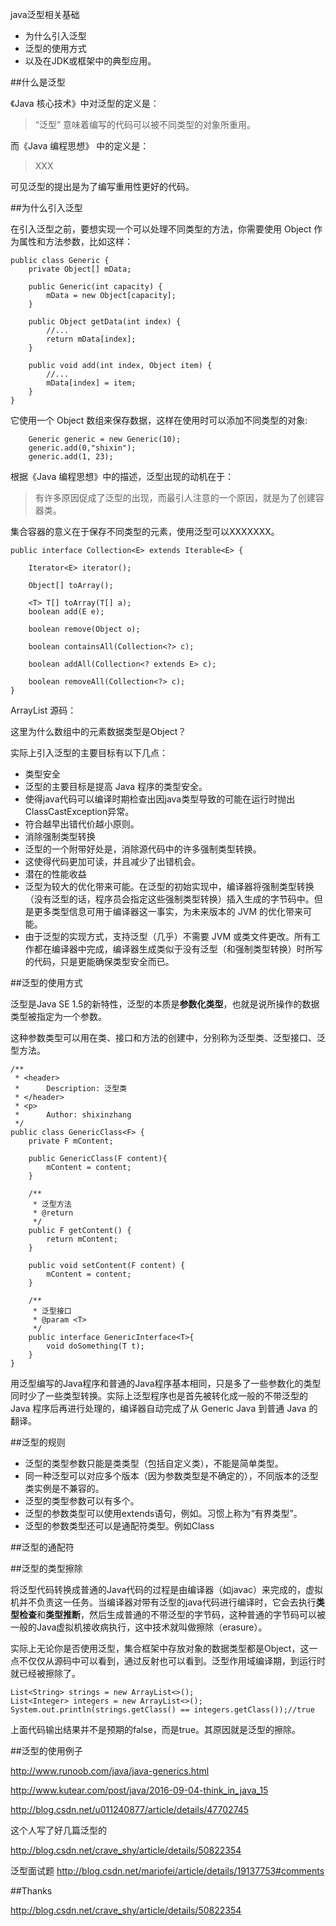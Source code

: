 java泛型相关基础

- 为什么引入泛型
- 泛型的使用方式
- 以及在JDK或框架中的典型应用。

##什么是泛型

《Java 核心技术》中对泛型的定义是：
>
>“泛型” 意味着编写的代码可以被不同类型的对象所重用。
>

而《Java 编程思想》 中的定义是：

>XXX

可见泛型的提出是为了编写重用性更好的代码。



##为什么引入泛型

在引入泛型之前，要想实现一个可以处理不同类型的方法，你需要使用 Object 作为属性和方法参数，比如这样：

	public class Generic {
	    private Object[] mData;
	
	    public Generic(int capacity) {
	        mData = new Object[capacity];
	    }
	
	    public Object getData(int index) {
	        //...
	        return mData[index];
	    }
	
	    public void add(int index, Object item) {
	    	//...
	        mData[index] = item;
	    }
	}
	
它使用一个 Object 数组来保存数据，这样在使用时可以添加不同类型的对象:

        Generic generic = new Generic(10);
        generic.add(0,"shixin");
        generic.add(1, 23);
        



根据《Java 编程思想》中的描述，泛型出现的动机在于：

>有许多原因促成了泛型的出现，而最引人注意的一个原因，就是为了创建容器类。



集合容器的意义在于保存不同类型的元素，使用泛型可以XXXXXXX。

	public interface Collection<E> extends Iterable<E> {
	
	    Iterator<E> iterator();
	
	    Object[] toArray();
	
	    <T> T[] toArray(T[] a);
	    boolean add(E e);
	
	    boolean remove(Object o);

	    boolean containsAll(Collection<?> c);
	
	    boolean addAll(Collection<? extends E> c);
	
	    boolean removeAll(Collection<?> c);
	}	

ArrayList 源码：


        
这里为什么数组中的元素数据类型是Object？

实际上引入泛型的主要目标有以下几点：

- 类型安全
 -  泛型的主要目标是提高 Java 程序的类型安全。
 -  使得java代码可以编译时期检查出因java类型导致的可能在运行时抛出ClassCastException异常。
 -  符合越早出错代价越小原则。
- 消除强制类型转换
 - 泛型的一个附带好处是，消除源代码中的许多强制类型转换。
 - 这使得代码更加可读，并且减少了出错机会。
- 潜在的性能收益
 - 泛型为较大的优化带来可能。在泛型的初始实现中，编译器将强制类型转换（没有泛型的话，程序员会指定这些强制类型转换）插入生成的字节码中。但是更多类型信息可用于编译器这一事实，为未来版本的 JVM 的优化带来可能。
 - 由于泛型的实现方式，支持泛型（几乎）不需要 JVM 或类文件更改。所有工作都在编译器中完成，编译器生成类似于没有泛型（和强制类型转换）时所写的代码，只是更能确保类型安全而已。

##泛型的使用方式


泛型是Java SE 1.5的新特性，泛型的本质是**参数化类型**，也就是说所操作的数据类型被指定为一个参数。


这种参数类型可以用在类、接口和方法的创建中，分别称为泛型类、泛型接口、泛型方法。


	/**
	 * <header>
	 *      Description: 泛型类
	 * </header>
	 * <p>
	 *      Author: shixinzhang
	 */
	public class GenericClass<F> {
	    private F mContent;
	
	    public GenericClass(F content){
	        mContent = content;
	    }
	
	    /**
	     * 泛型方法
	     * @return
	     */
	    public F getContent() {
	        return mContent;
	    }
	
	    public void setContent(F content) {
	        mContent = content;
	    }
	
	    /**
	     * 泛型接口
	     * @param <T>
	     */
	    public interface GenericInterface<T>{
	        void doSomething(T t);
	    }
	}


用泛型编写的Java程序和普通的Java程序基本相同，只是多了一些参数化的类型同时少了一些类型转换。实际上泛型程序也是首先被转化成一般的不带泛型的 Java 程序后再进行处理的，编译器自动完成了从 Generic Java 到普通 Java 的翻译。

##泛型的规则


- 泛型的类型参数只能是类类型（包括自定义类），不能是简单类型。
- 同一种泛型可以对应多个版本（因为参数类型是不确定的），不同版本的泛型类实例是不兼容的。
- 泛型的类型参数可以有多个。
- 泛型的参数类型可以使用extends语句，例如。习惯上称为“有界类型”。
- 泛型的参数类型还可以是通配符类型。例如Class

##泛型的通配符

##泛型的类型擦除


将泛型代码转换成普通的Java代码的过程是由编译器（如javac）来完成的，虚拟机并不负责这一任务。当编译器对带有泛型的java代码进行编译时，它会去执行**类型检查**和**类型推断**，然后生成普通的不带泛型的字节码，这种普通的字节码可以被一般的Java虚拟机接收病执行，这中技术就叫做擦除（erasure）。 

实际上无论你是否使用泛型，集合框架中存放对象的数据类型都是Object，这一点不仅仅从源码中可以看到，通过反射也可以看到。泛型作用域编译期，到运行时就已经被擦除了。

	List<String> strings = new ArrayList<>();
    List<Integer> integers = new ArrayList<>();
    System.out.println(strings.getClass() == integers.getClass());//true

上面代码输出结果并不是预期的false，而是true。其原因就是泛型的擦除。




##泛型的使用例子



http://www.runoob.com/java/java-generics.html

http://www.kutear.com/post/java/2016-09-04-think_in_java_15

http://blog.csdn.net/u011240877/article/details/47702745

这个人写了好几篇泛型的

http://blog.csdn.net/crave_shy/article/details/50822354

泛型面试题
http://blog.csdn.net/mariofei/article/details/19137753#comments

##Thanks

http://blog.csdn.net/crave_shy/article/details/50822354
